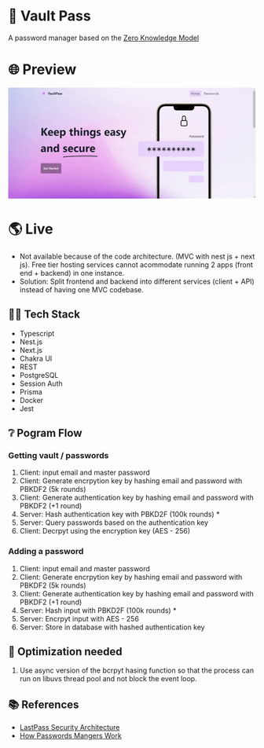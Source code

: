 # 🔐 Vault Pass

A password manager based on the [Zero Knowledge Model](https://www.lastpass.com/security/zero-knowledge-security)

# 🌐 Preview

![Preview](https://github.com/ralflopez/vault-pass/raw/main/preview.gif)

# 🌎 Live

- Not available because of the code architecture. (MVC with nest js + next js). Free tier hosting services cannot acommodate running 2 apps (front end + backend) in one instance.
- Solution: Split frontend and backend into different services (client + API) instead of having one MVC codebase.

## 👩‍💻 Tech Stack

- Typescript
- Nest.js
- Next.js
- Chakra UI
- REST
- PostgreSQL
- Session Auth
- Prisma
- Docker
- Jest

## ❔ Pogram Flow

### Getting vault / passwords

1. Client: input email and master password
2. Client: Generate encrpytion key by hashing email and password with PBKDF2 (5k rounds)
3. Client: Generate authentication key by hashing email and password with PBKDF2 (+1 round)
4. Server: Hash authentication key with PBKD2F (100k rounds) \*
5. Server: Query passwords based on the authentication key
6. Client: Decrpyt using the encryption key (AES - 256)

### Adding a password

1. Client: input email and master password
2. Client: Generate encrpytion key by hashing email and password with PBKDF2 (5k rounds)
3. Client: Generate authentication key by hashing email and password with PBKDF2 (+1 round)
4. Server: Hash input with PBKD2F (100k rounds) \*
5. Server: Encrpyt input with AES - 256
6. Server: Store in database with hashed authentication key

## 🚀 Optimization needed

1. Use async version of the bcrpyt hasing function so that the process can run on libuvs thread pool and not block the event loop.

## 📚 References

- [LastPass Security Architecture](https://assets.cdngetgo.com/69/c0/2cef992e48eeba015c85312f16ce/lastpass-encryption.pdf)
- [How Passwords Mangers Work](https://www.youtube.com/watch?v=w68BBPDAWr8)
